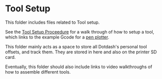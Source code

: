# Tool Setup

This folder includes files related to Tool setup.

See the [Tool Setup Proceedure](/Tool_setup/Tool_setup_proceedure.md) for a walk through of how to setup a tool, which links to the example Gcode for a [pen plotter](/Tool_setup/PlotterHead.gcode).

This folder mainly acts as a space to store all Dotdash's personal tool offsets, and track them.  They are stored in here and also on the printer SD card.

Eventually, this folder should also include links to video walkthroughs of how to assemble different tools.  